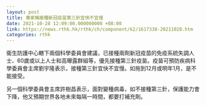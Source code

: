```yaml
---
layout: post
title: 專家稱接種新冠疫苗第三針宜快不宜慢
date: 2021-10-28 12:09:00.000000000 +08:00
link: https://news.rthk.hk/rthk/ch/component/k2/1617338-20211028.htm
categories: rthk
---
```


衞生防護中心轄下兩個科學委員會建議，已接種兩劑新冠疫苗的免疫系統失調人士、60歲或以上人士和高曝露群組等，優先接種第三針疫苗。疫苗可預防疾病科學委員會主席劉宇隆表示，接種第三針宜快不宜慢。如拖到12月或明年1月，是不能接受。

另一個科學委員會主席許樹昌表示，面對變種病毒，如不接種第三針，保護能力會下降，他又預期世界各地未來每隔一時間，都要打補充劑。
